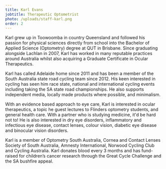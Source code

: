 ```yaml
---
title: Karl Evans
jobtitle: Therapeutic Optometrist
photo: /uploads/staff-karl.png
order: 2
---
```


Karl grew up in Toowoomba in country Queensland and followed his passion for physical sciences directly from school into the Bachelor of Applied Science (Optometry) degree at QUT in Brisbane. Since graduating alongside Lachlan in 2007, Karl has worked in many reputable practices around Australia whilst also acquiring a Graduate Certificate in Ocular Therapeutics.

Karl has called Adelaide home since 2011 and has been a member of the South Australia state road cycling team since 2012.
His keen interested in cycling has seen him race state, national and international cycling events including taking the SA state road championships. He also supports independent media, locally made products where possible, and minimalism.

With an evidence based approach to eye care, Karl is interested in ocular therapeutics, a topic he guest lectures to Flinders optometry students, and general health care. With a partner who is studying medicine, it'd be hard not to! He is also interested in dry eye disorders, inflammatory and infectious eye disease, contact lenses, colour vision, diabetic eye disease and binocular vision disorders.

Karl is a member of Optometry South Australia, Cornea and Contact Lenses Society of South Australia, Amnesty International, Norwood Cycling Club and Cycling Australia. Karl donates blood every 3 months and has fund-raised for children’s cancer research through the Great Cycle Challenge and the SA bushfire appeal.
